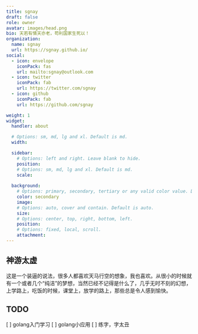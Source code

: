 ```yaml
---
title: sgnay
draft: false
role: owner
avatar: images/head.png
bio: 天若有情天亦老，苟利国家生死以！
organization:
  name: sgnay
  url: https://sgnay.github.io/
social:
  - icon: envelope
    iconPack: fas
    url: mailto:sgnay@outlook.com
  - icon: twitter
    iconPack: fab
    url: https://twitter.com/sgnay
  - icon: github
    iconPack: fab
    url: https://github.com/sgnay

weight: 1
widget:
  handler: about

  # Options: sm, md, lg and xl. Default is md.
  width:

  sidebar:
    # Options: left and right. Leave blank to hide.
    position:
    # Options: sm, md, lg and xl. Default is md.
    scale:
  
  background:
    # Options: primary, secondary, tertiary or any valid color value. Default is primary.
    color: secondary
    image:
    # Options: auto, cover and contain. Default is auto.
    size:
    # Options: center, top, right, bottom, left.
    position:
    # Options: fixed, local, scroll.
    attachment: 
---
```


## 神游太虚

这是一个装逼的说法，很多人都喜欢天马行空的想象，我也喜欢。从很小的时候就有一个或者几个“纯洁”的梦想，当然已经不记得是什么了，几乎无时不刻的幻想，上学路上，吃饭的时候，课堂上，放学的路上，那些总是令人感到愉快。

## TODO

[ ] golang入门学习
[ ] golang小应用
[ ] 练字，字太丑
